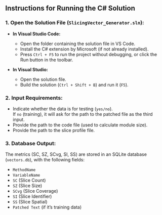 ## Instructions for Running the C# Solution

### 1. Open the Solution File (`SlicingVector_Generator.sln`):

- **In Visual Studio Code:**
  - Open the folder containing the solution file in VS Code.
  - Install the C# extension by Microsoft (if not already installed).
  - Press `Ctrl + F5` to run the project without debugging, or click the Run button in the toolbar.

- **In Visual Studio:**
  - Open the solution file.
  - Build the solution (`Ctrl + Shift + B`) and run it (`F5`).

### 2. Input Requirements:

- Indicate whether the data is for testing (`yes/no`).  
  If `no` (training), it will ask for the path to the patched file as the third input.
- Provide the path to the code file (used to calculate module size).
- Provide the path to the slice profile file.

### 3. Database Output:

The metrics (SC, SZ, SCvg, SI, SS) are stored in an SQLite database (`vectors.db`), with the following fields:

- `MethodName`
- `VariableName`
- `SC` (Slice Count)
- `SZ` (Slice Size)
- `SCvg` (Slice Coverage)
- `SI` (Slice Identifier)
- `SS` (Slice Spatial)
- `Patched Text` (if it’s training data)
